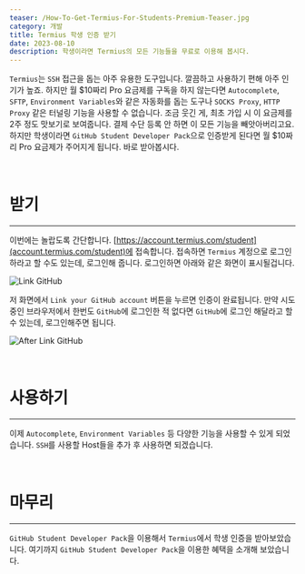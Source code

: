 ```yaml
---
teaser: /How-To-Get-Termius-For-Students-Premium-Teaser.jpg
category: 개발
title: Termius 학생 인증 받기
date: 2023-08-10
description: 학생이라면 Termius의 모든 기능들을 무료로 이용해 봅시다.
---
```


`Termius`는 `SSH` 접근을 돕는 아주 유용한 도구입니다. 깔끔하고 사용하기 편해 아주 인기가 높죠. 하지만 월 $10짜리 Pro 요금제를 구독을 하지 않는다면 `Autocomplete`, `SFTP`, `Environment Variables`와 같은 자동화를 돕는 도구나 `SOCKS Proxy`, `HTTP Proxy` 같은 터널링 기능을 사용할 수 없습니다. 조금 웃긴 게, 최초 가입 시 이 요금제를 2주 정도 맛보기로 보여줍니다. 결제 수단 등록 안 하면 이 모든 기능을 빼앗아버리고요. 하지만 학생이라면 `GitHub Student Developer Pack`으로 인증받게 된다면 월 $10짜리 Pro 요금제가 주어지게 됩니다. 바로 받아봅시다.

<br />

# 받기

---

이번에는 놀랍도록 간단합니다. [https://account.termius.com/student](account.termius.com/student)에 접속합니다. 접속하면 `Termius` 계정으로 로그인하라고 할 수도 있는데, 로그인해 줍니다. 로그인하면 아래와 같은 화면이 표시될겁니다.

![Link GitHub](/How-To-Get-Termius-For-Students-Premium-Link-GitHub.png)

저 화면에서 `Link your GitHub account` 버튼을 누르면 인증이 완료됩니다. 만약 시도중인 브라우저에서 한번도 `GitHub`에 로그인한 적 없다면 `GitHub`에 로그인 해달라고 할 수 있는데, 로그인해주면 됩니다.

![After Link GitHub](/How-To-Get-Termius-For-Students-Premium-After-Link-GitHub.png)

<br />

# 사용하기

---

이제 `Autocomplete`, `Environment Variables` 등 다양한 기능을 사용할 수 있게 되었습니다. `SSH`를 사용할 Host들을 추가 후 사용하면 되겠습니다.

<br />

# 마무리

---

`GitHub Student Developer Pack`을 이용해서 `Termius`에서 학생 인증을 받아보았습니다. 여기까지 `GitHub Student Developer Pack`을 이용한 혜택을 소개해 보았습니다.